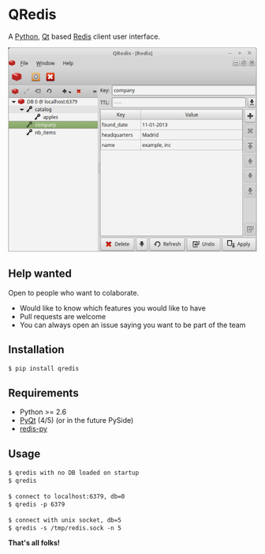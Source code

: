 # QRedis

A [Python](http://www.python.org/), [Qt](http://www.qt.io/)
based [Redis](http://redis.io) client user interface.

![screenshot](doc/screen1.png)

## Help wanted

Open to people who want to colaborate.

- Would like to know which features you would like to have
- Pull requests are welcome
- You can always open an issue saying you want to be part of the team

## Installation

```console
$ pip install qredis
```

## Requirements

- Python >= 2.6
- [PyQt](http://riverbankcomputing.com/software/pyqt) (4/5)
  (or in the future PySide)
- [redis-py](https://github.com/andymccurdy/redis-py)

## Usage

```console
$ qredis with no DB loaded on startup
$ qredis

$ connect to localhost:6379, db=0
$ qredis -p 6379

$ connect with unix socket, db=5
$ qredis -s /tmp/redis.sock -n 5
```

**That's all folks!**
